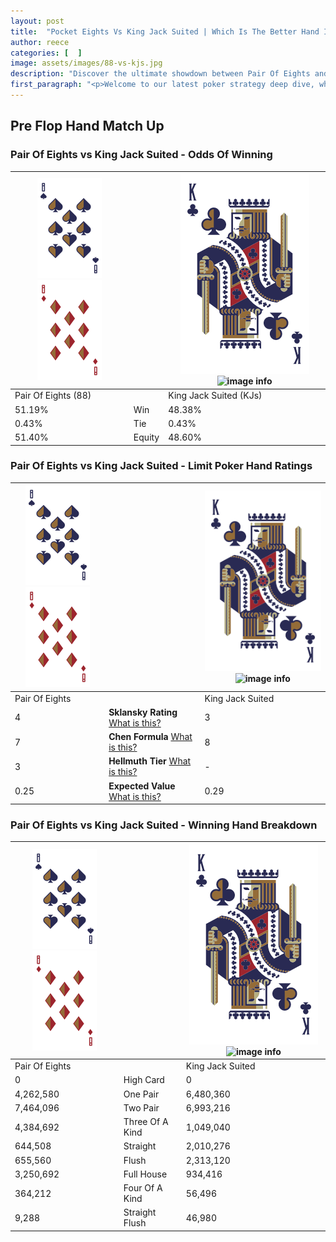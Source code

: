 ```yaml
---
layout: post
title:  "Pocket Eights Vs King Jack Suited | Which Is The Better Hand In Poker? A Complete Guide"
author: reece
categories: [  ]
image: assets/images/88-vs-kjs.jpg
description: "Discover the ultimate showdown between Pair Of Eights and King Jack Suited in poker! Uncover the odds, strategies, and scenarios where one hand triumphs over the other. Get ready to up your poker game with this thrilling analysis."
first_paragraph: "<p>Welcome to our latest poker strategy deep dive, where we're pitting two distinct hands against each other in a high-stakes showdown: Pair Of Eights vs King Jack Suited.</p><p>In the dynamic world of poker, every decision counts, and knowing which hand holds the upper hand is key to your success at the table.</p><p>In this article, we'll dissect these two hands, explore the scenarios where one dominates the other, and equip you with the knowledge to make strategic choices that can tip the odds in your favor.</p><p>Get ready to unravel the intriguing dynamics of these poker hands and elevate your game to new heights.</p>"
---
```




[comment]: # (sp0)

## Pre Flop Hand Match Up

<div class="table hand-ratings" markdown="1"> 



### Pair Of Eights vs King Jack Suited - Odds Of Winning


    
| ![image info](assets/images/hand1/8.png) ![image info](assets/images/hand1/8o.png) |  | ![image info](assets/images/hand2/K.png) ![image info](assets/images/hand2/Js.png) |
| -------- | -------- | -------- |
| Pair Of Eights (88) |  | King Jack Suited (KJs) |
| 51.19% | Win | 48.38% |
| 0.43% | Tie | 0.43% |
| 51.40% | Equity | 48.60% |




[comment]: # (sp1)



### Pair Of Eights vs King Jack Suited - Limit Poker Hand Ratings


    
| ![image info](assets/images/hand1/8.png) ![image info](assets/images/hand1/8o.png) |  | ![image info](assets/images/hand2/K.png) ![image info](assets/images/hand2/Js.png) |
| -------- | -------- | -------- |
| Pair Of Eights |  | King Jack Suited |
| 4 | **Sklansky Rating** [What is this?](/sklansky-rating-explained) | 3 |
| 7 | **Chen Formula** [What is this?](/chen-formula-explained) | 8 |
| 3 | **Hellmuth Tier** [What is this?](/Hellmuth-tier-explained) | - |
| 0.25 | **Expected Value** [What is this?](/expected-value-explained) | 0.29 |




[comment]: # (sp2)



### Pair Of Eights vs King Jack Suited - Winning Hand Breakdown


    
| ![image info](assets/images/hand1/8.png) ![image info](assets/images/hand1/8o.png) |  | ![image info](assets/images/hand2/K.png) ![image info](assets/images/hand2/Js.png) |
| -------- | -------- | -------- |
| Pair Of Eights |  | King Jack Suited |
| 0 | High Card | 0 |
| 4,262,580 | One Pair | 6,480,360 |
| 7,464,096 | Two Pair | 6,993,216 |
| 4,384,692 | Three Of A Kind | 1,049,040 |
| 644,508 | Straight | 2,010,276 |
| 655,560 | Flush | 2,313,120 |
| 3,250,692 | Full House | 934,416 |
| 364,212 | Four Of A Kind | 56,496 |
| 9,288 | Straight Flush | 46,980 |




[comment]: # (sp3)



</div>

[comment]: # (sp4)



[comment]: # (sp5)

